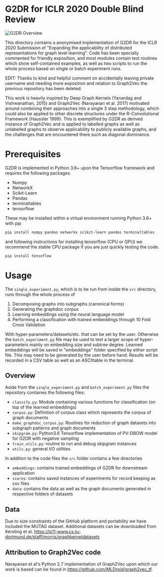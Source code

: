 # G2DR for ICLR 2020 Double Blind Review

![G2DR Overview](https://user-images.githubusercontent.com/3254542/65468317-ab5e8780-de5b-11e9-94d5-89d3fda4f93e.png)

This directory contains a anonymised implementation of G2DR for the ICLR 2020 Submission of "Expanding the applicability of distributed representations for graph level learning". Code has been specially commented for friendly exposition, and most modules contain test routines which show self-contained examples, as well as two scripts to run the whole process based on single or batch experiment runs.

EDIT: Thanks to kind and helpful comment on accidentally leaving private username and needing more exposition and relation to Graph2Vec the previous repository has been deleted.

This work is heavily inspired by Deep Graph Kernels (Yanardag and Vishwanathan, 2015) and Graph2Vec (Narayanan et al. 2017) motivated around combining their approaches into a single 3 step methodology, which could also be applied to other discrete structures under the R-Convolutional Framework (Haussler 1999). This is exemplified by G2DR as derived instance of Graph2Vec and is applied to labelled graphs as well as unlabelled graphs to observe applicability to publicly available graphs, and the challenges that are encountered there such as diagonal dominance.

# Prerequisites
G2DR is implemented in Python 3.6+ upon the Tensorflow framework and requires the following packages.

- Numpy
- NetworkX
- Scikit-Learn
- Pandas
- terminaltables
- tensorflow

These may be installed within a virtual environment running Python 3.6+ with pip

```bash
pip install numpy pandas networkx scikit-learn pandas terminaltables
```
and following instructions for installing tensorflow (CPU or GPU) we recommend the stable CPU package if you are just quickly testing the code.
```bash
pip install tensoflow 
```

# Usage
The `single_experiment.py`, which is to be run from inside the `src` directory, runs through the whole process of

1. Decomposing graphs into subgraphs (canonical forms)
2. Generating the graphdoc corpus
3. Learning embeddings using the neural language model
4. Performing a classification with trained embeddings through 10 Fold Cross Validation

With hyper-parameters/datasets/etc. that can be set by the user. Otherwise the `batch_experiment.py` file may be used to test a larger scope of hyper-parameters mainly on embedding size and subtree degree. Learned embeddings will be saved in "embeddings" folder specified by either script file. This may need to be generated by the user before hand. Results will be recorded in a CSV table as well as an ASCIItable in the terminal.

## Overview
Aside from the `single_experiment.py` and `batch_experiment.py` files the repository containes the following files:

- `classify.py`: Module containing various functions for classification (on top of the learned embeddings)
- `corpus.py`: Definition of corpus class which represents the corpus of graph documents
- `make_graphdoc_corpus.py`: Routines for reduction of graph datasets into subgraph patterns and graph documents
- `skipgram.py`: Python3.6 Tensorflow implementation of PV-DBOW model for G2DR with negative sampling 
- `train_utils.py`: routine to run and debug skipgram instances
- `utils.py`: general I/O utilities

In addition to the code files the `src` folder contains a few directories

- `embeddings`: contains trained embeddings of G2DR for downstream application
- `scores`: contains saved instances of experiments for record keeping as csv files
- `data`: contains the data as well as the graph documents generated in respective folders of datasets

## Data
Due to size constraints of the GitHub platform and portability we have included the MUTAG dataset. Additional datasets can be downloaded from Kersting et al. https://ls11-www.cs.tu-dortmund.de/staff/morris/graphkerneldatasets

## Attribution to Graph2Vec code
Narayanan et al's Python 2.7 implementation of Graph2Vec upon which our work is based can be found in https://github.com/MLDroid/graph2vec_tf.
